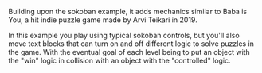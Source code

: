 Building upon the sokoban example, it adds mechanics similar to Baba is You, a hit indie puzzle game made by Arvi Teikari in 2019.

In this example you play using typical sokoban controls, but you'll also move text blocks that can turn on and off different logic to solve puzzles in the game. With the eventual goal of each level being to put an object with the "win" logic in collision with an object with the "controlled" logic.